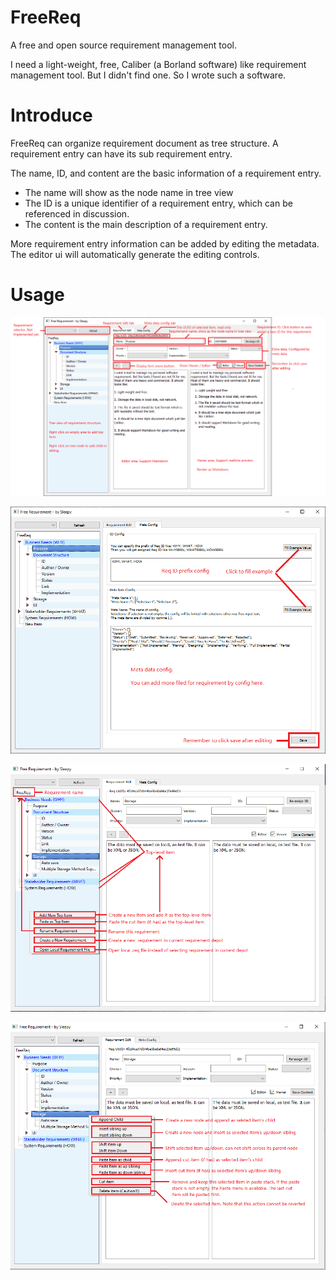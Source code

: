 # FreeReq
A free and open source requirement management tool.

I need a light-weight, free, Caliber (a Borland software) like requirement management tool. But I didn't find one. So I wrote such a software.


# Introduce
FreeReq can organize requirement document as tree structure. A requirement entry can have its sub requirement entry.

The name, ID, and content are the basic information of a requirement entry. 

* The name will show as the node name in tree view
* The ID is a unique identifier of a requirement entry, which can be referenced in discussion.
* The content is the main description of a requirement entry.

More requirement entry information can be added by editing the metadata. The editor ui will automatically generate the editing controls.


# Usage

![](doc/ui_req_edit.png)

![](doc/ui_meta_edit.png)

![](doc/ui_r_button_on_empty.png)

![](doc/ui_r_button_on_item.png)
